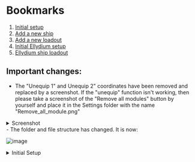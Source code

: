 # Bookmarks
1. [Initial setup](#Initial-Setup)<br />
2. [Add a new ship](#How-to-add-a-new-ship)<br />
3. [Add a new loadout](#How-to-add-a-loadout)<br />
4. [Initial Ellydium setup](#Initial-Ellydium-setup)<br />
5. [Ellydium ship loadout](#How-to-add-an-Ellydium-loadout)<br />


## Important changes: 
- The "Unequip 1" and Unequip 2" coordinates have been removed and replaced by a screenshot. If the "unequip" function isn't working, then please take a screenshot of the "Remove all modules"
button by yourself and place it in the Settings folder with the name "Remove_all_module.png"
  


<details>
<summary>Screenshot</summary>
  
![Remove_all_module](https://github.com/user-attachments/assets/9b0ff1bc-5f9b-4397-a08d-7de67c913b44)

![image](https://github.com/user-attachments/assets/cfc7e256-e661-45b7-8a1c-055492a7992f)
</details>
- The folder and file structure has changed. It is now:

![image](https://github.com/user-attachments/assets/6a77b517-ddae-4f96-92bb-207b55600594)


<details>
<summary>Initial Setup</summary>
  Prerequisites: AHK v1.1<br />
  <br />
  1. Download the repository.<br /><br />
  2. Unpack the zip in a folder.<br /><br />
  3. Run the script.<br /><br />
  4. Add the missing coordinates.<br /><br />
  5. Start with the 5 factions (Empire, Federation, Jericho, Ellydium and Unique).<br />
  <details>
  <summary>Screenshot</summary>
    
  ![20250514_16 05 24](https://github.com/user-attachments/assets/804ef00b-9a71-44b6-9c14-d9548b1d3627)
  </details>
  6. Set the "Scroll" coodinates somewhere at the ship tree where no ships are. Don't place it on the scollbar.<br />
  <details>
  <summary>Screenshot</summary>

  ![20250514_16 13 03](https://github.com/user-attachments/assets/a2cd8950-bd5c-40fa-bd4e-655d60e6a51c)
  </details>
	7. Set the "Back" button coordinates by pressing esc to open the menu and then select the "Back" button.<br />
	<details>
	<summary>Screenshot</summary>
    
  ![20250514_16 16 08](https://github.com/user-attachments/assets/4a054336-be4a-433c-9a4a-c2470ccdb5ba)
	</details>
	8. Set the 4 Ship slots while the ship tree is open. They are 1,2,3,4 from left to right.<br />
	<details>
	<summary>Screenshot</summary>

  ![20250514_16 19 26](https://github.com/user-attachments/assets/0123dfee-5a5a-4a0f-a0e4-f957ddadc70b)
  </details>
  9. Set the coordinates for "Apply Ellydium". Open an Ellydium tree and click the "Apply" button at the bottom. If you have no Ellydium ships, then set the coordinates somewhere on the screen. They are only used when loading an Ellydium ship.<br />
  <details>
  <summary>Screenshot</summary>

  ![20250514_16 25 27](https://github.com/user-attachments/assets/b5c0910f-d9c9-4b4f-abc7-4e36e9279950)
  </details>
  10. Set the coordinates for Preset 1 to 4 and the "Load" button. The Loadout order is reversed in-game so Preset 1 is the most right Loadout.<br />
  <details>
  <summary>Screenshot</summary>

  ![20250514_16 27 40](https://github.com/user-attachments/assets/d53f6737-6332-4b56-89a8-3211fdf23532)
  </details>
  11. Set the coordinates for the "Yes" button after you click on the "Load" button.<br />
  <details>
  <summary>Screenshot</summary>

  ![20250514_16 30 38](https://github.com/user-attachments/assets/dc474414-c274-4251-8dd7-a28249c13841)
  </details>
  12. Set the coordinates for the 4 Crews. Click in the middle of each crew.<br />
  <details>
  <summary>Screenshot</summary>

  ![20250514_16 34 00](https://github.com/user-attachments/assets/26f94dd4-876c-4ee7-820d-e1325b09ca5f)
  </details>
  13. Set the coordinates for "Crew 1-1" and "Crew 15-3". "Crew 1-1" is the top left implant and "Crew 15-3" the bottom right.<br />
  <details>
  <summary>Screenshot</summary>
  
  ![20250514_16 36 54](https://github.com/user-attachments/assets/7469a30b-6efe-46fe-ad34-caef46d3708f)
  </details>
  14. Set the coordinates for the "Implant" button. Don't click on the text itself as it can break the color recognition of the button.<br />
  <details>
  <summary>Screenshot</summary>
  
  ![20250514_16 38 49](https://github.com/user-attachments/assets/ce84c24e-9d51-46ce-90ed-43dee92b5c9e)
  </details>
</details>

